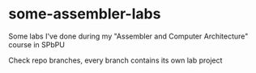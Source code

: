 # some-assembler-labs
Some labs I've done during my "Assembler and Computer Architecture" course in SPbPU

Check repo branches, every branch contains its own lab project
